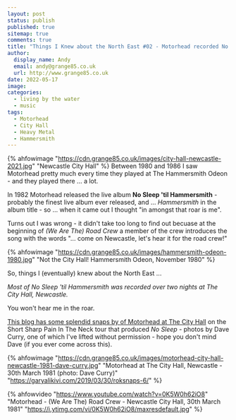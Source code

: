 ```yaml
---
layout: post
status: publish
published: true 
sitemap: true
comments: true
title: "Things I Knew about the North East #02 - Motorhead recorded No Sleep 'til Hammersmith at The City Hall"
author:
  display_name: Andy
  email: andy@grange85.co.uk
  url: http://www.grange85.co.uk
date: 2022-05-17
image: 
categories:
  - living by the water
  - music
tags:
  - Motorhead
  - City Hall
  - Heavy Metal
  - Hammersmith
---
```

{% ahfowimage "https://cdn.grange85.co.uk/images/city-hall-newcastle-2021.jpg" "Newcastle City Hall" %}
Between 1980 and 1986 I saw Motorhead pretty much every time they played at The Hammersmith Odeon - and they played there ... a lot.

In 1982 Motorhead released the live album **No Sleep 'til Hammersmith** - probably the finest live album ever released, and ... _Hammersmith_ in the album title - so ... when it came out I thought "in amongst that roar is me".

Turns out I was wrong - it didn't take too long to find out becuase at the beginning of _(We Are The) Road Crew_ a member of the crew introduces the song with the words "... come on Newcastle, let's hear it for the road crew!"


{% ahfowimage "https://cdn.grange85.co.uk/images/hammersmith-odeon-1980.jpg" "Not the City Hall! Hammersmith Odeon, November 1980" %}

So, things I (eventually) knew about the North East ... 

_Most of No Sleep 'til Hammersmith was recorded over two nights at The City Hall, Newcastle._

You won't hear me in the roar.

[This blog has some splendid snaps by of Motorhead at The City Hall](https://garyalikivi.com/2019/03/30/roksnaps-6/) on the Short Sharp Pain In The Neck tour that produced _No Sleep_ - photos by Dave Curry, one of which I've lifted without permission - hope you don't mind Dave (if you ever come across this).

{% ahfowimage "https://cdn.grange85.co.uk/images/motorhead-city-hall-newcastle-1981-dave-curry.jpg" "Motorhead at The City Hall, Newcastle - 30th March 1981 (photo: Dave Curry)" "https://garyalikivi.com/2019/03/30/roksnaps-6/" %}

{% ahfowvideo "https://www.youtube.com/watch?v=0K5W0h62iO8" "Motorhead - (We Are The) Road Crew - Newcastle City Hall, 30th March 1981" "https://i.ytimg.com/vi/0K5W0h62iO8/maxresdefault.jpg" %}

